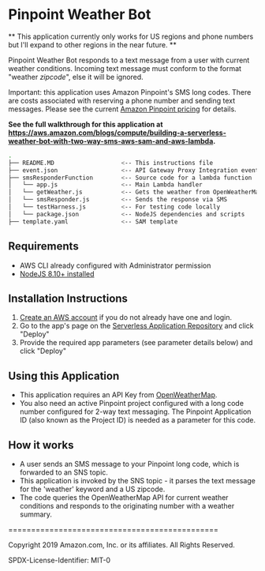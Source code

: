 # Pinpoint Weather Bot

** This application currently only works for US regions and phone numbers but I'll expand to other regions in the near future. **

Pinpoint Weather Bot responds to a text message from a user with current weather conditions.
Incoming text message must conform to the format "weather *zipcode*", else it will be ignored.

Important: this application uses Amazon Pinpoint's SMS long codes. There are costs associated with reserving a phone number and sending text messages. Please see the current [Amazon Pinpoint pricing](https://aws.amazon.com/pinpoint/pricing/) for details.

**See the full walkthrough for this application at https://aws.amazon.com/blogs/compute/building-a-serverless-weather-bot-with-two-way-sms-aws-sam-and-aws-lambda.**

```bash
.
├── README.MD                   <-- This instructions file
├── event.json                  <-- API Gateway Proxy Integration event payload
├── smsResponderFunction        <-- Source code for a lambda function
│   └── app.js                  <-- Main Lambda handler
│   └── getWeather.js           <-- Gets the weather from OpenWeatherMap
│   └── smsResponder.js         <-- Sends the response via SMS
│   └── testHarness.js          <-- For testing code locally
│   └── package.json            <-- NodeJS dependencies and scripts
├── template.yaml               <-- SAM template
```

## Requirements

* AWS CLI already configured with Administrator permission
* [NodeJS 8.10+ installed](https://nodejs.org/en/download/)

## Installation Instructions

1. [Create an AWS account](https://portal.aws.amazon.com/gp/aws/developer/registration/index.html) if you do not already have one and login.
1. Go to the app's page on the [Serverless Application Repository](https://serverlessrepo.aws.amazon.com/applications/) and click "Deploy"
1. Provide the required app parameters (see parameter details below) and click "Deploy"

## Using this Application

* This application requires an API Key from [OpenWeatherMap](https://openweathermap.org/).
* You also need an active Pinpoint project configured with a long code number configured for 2-way text messaging. The Pinpoint Application ID (also known as the Project ID) is needed as a parameter for this code.

## How it works

* A user sends an SMS message to your Pinpoint long code, which is forwarded to an SNS topic.
* This application is invoked by the SNS topic - it parses the text message for the 'weather' keyword and a US zipcode.
* The code queries the OpenWeatherMap API for current weather conditions and responds to the originating number with a weather summary.

==============================================

Copyright 2019 Amazon.com, Inc. or its affiliates. All Rights Reserved.

SPDX-License-Identifier: MIT-0
